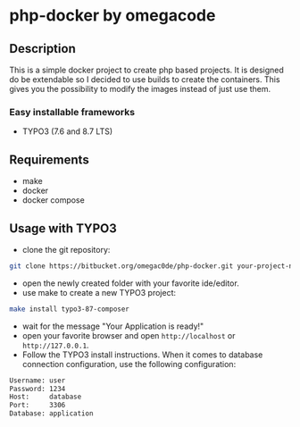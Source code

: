 # php-docker by omegacode

## Description
This is a simple docker project to create php based projects.
It is designed do be extendable so I decided to use builds to create the containers. 
This gives you the possibility to modify the images instead of just use them.

### Easy installable frameworks
* TYPO3 (7.6 and 8.7 LTS)

## Requirements
* make
* docker
* docker compose

## Usage with TYPO3
* clone the git repository:
```bash 
git clone https://bitbucket.org/omegac0de/php-docker.git your-project-name
```
* open the newly created folder with your favorite ide/editor.
* use  make to create a new TYPO3 project:
```bash 
make install typo3-87-composer
```
* wait for the message "Your Application is ready!"
* open your favorite browser and open `http://localhost` or `http://127.0.0.1`.
* Follow the TYPO3 install instructions. When it comes to database connection configuration, use the following configuration:
```txt
Username: user
Password: 1234
Host:     database
Port:     3306
Database: application
```
